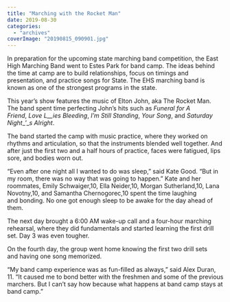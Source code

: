 ```yaml
---
title: "Marching with the Rocket Man"
date: 2019-08-30
categories: 
  - "archives"
coverImage: "20190815_090901.jpg"
---
```


In preparation for the upcoming state marching band competition, the East High Marching Band went to Estes Park for band camp. The ideas behind the time at camp are to build relationships, focus on timings and presentation, and practice songs for State. The EHS marching band is known as one of the strongest programs in the state.  

This year’s show features the music of Elton John, aka The Rocket Man. The band spent time perfecting John’s hits such as _Funeral_ _for_ _A Friend_, _Love L__ies Bleeding_, _I’m Still Standing_, _Your Song_, and _Saturday Night__’__s_ _Alright_. 

The band started the camp with music practice, where they worked on rhythms and articulation, so that the instruments blended well together. And after just the first two and a half hours of practice, faces were fatigued, lips sore, and bodies worn out. 

“Even after one night all I wanted to do was sleep,” said Kate Good. “But in my room, there was no way that was going to happen.” Kate and her roommates, Emily Schwaiger,10, Ella Neider,10, Morgan Sutherland,10, Lana Novotny,10, and Samantha Chernogorec,10 spent the time laughing and bonding. No one got enough sleep to be awake for the day ahead of them.  

The next day brought a 6:00 AM wake-up call and a four\-hour marching rehearsal, where they did fundamentals and started learning the first drill set. Day 3 was even tougher.  

On the fourth day, the group went home knowing the first two drill sets and having one song memorized.  

“My band camp experience was as fun\-filled as always,” said Alex Duran, 11. “It caused me to bond better with the freshmen and some of the previous marchers. But I can’t say how because what happens at band camp stays at band camp.”
